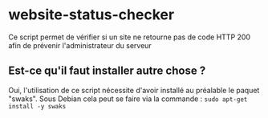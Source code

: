 # website-status-checker
Ce script permet de vérifier si un site ne retourne pas de code HTTP 200 afin de prévenir l'administrateur du serveur

## Est-ce qu'il faut installer autre chose ?
Oui, l'utilisation de ce script nécessite d'avoir installé au préalable le paquet "swaks". Sous Debian cela peut se faire via la commande : 
`sudo apt-get install -y swaks`
